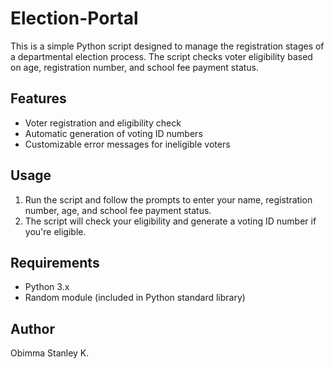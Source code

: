# Election-Portal

This is a simple Python script designed to manage the registration stages of a departmental election process. The script checks voter eligibility based on age, registration number, and school fee payment status.


## Features
- Voter registration and eligibility check
- Automatic generation of voting ID numbers
- Customizable error messages for ineligible voters


## Usage
1. Run the script and follow the prompts to enter your name, registration number, age, and school fee payment status.
2. The script will check your eligibility and generate a voting ID number if you're eligible.


## Requirements
- Python 3.x
- Random module (included in Python standard library)

## Author
Obimma Stanley K.


